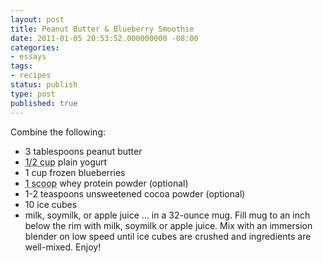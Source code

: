 ```yaml
---
layout: post
title: Peanut Butter & Blueberry Smoothie
date: 2011-01-05 20:53:52.000000000 -08:00
categories:
- essays
tags:
- recipes
status: publish
type: post
published: true
---
```

Combine the following:
* 3 tablespoons peanut butter
* <abbr title="8 tablespoons">1/2 cup</abbr> plain yogurt
* 1 cup frozen blueberries
* <abbr title="4-5 teaspoons">1 scoop</abbr> whey protein powder (optional)
* 1-2 teaspoons unsweetened cocoa powder (optional)
* 10 ice cubes
* milk, soymilk, or apple juice
&hellip; in a 32-ounce mug. Fill mug to an inch below the rim with milk, soymilk or apple juice. Mix with an immersion blender on low speed until ice cubes are crushed and ingredients are well-mixed. Enjoy!
